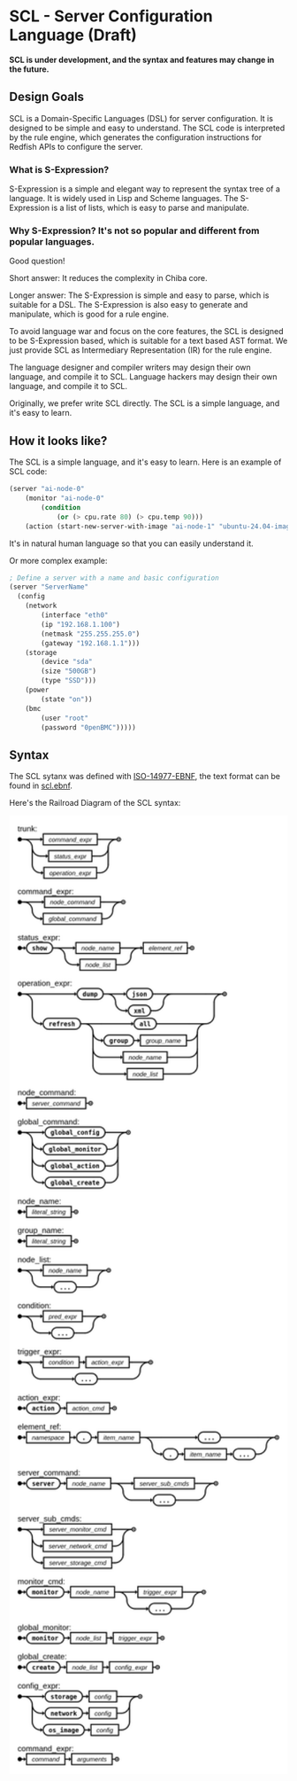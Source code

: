 # SCL - Server Configuration Language (Draft)

**SCL is under development, and the syntax and features may change in the future.**

## Design Goals

SCL is a Domain-Specific Languages (DSL) for server configuration. It is designed to be simple and easy to understand. The SCL code is interpreted by the rule engine, which generates the configuration instructions for Redfish APIs to configure the server.


### What is S-Expression?

S-Expression is a simple and elegant way to represent the syntax tree of a language. It is widely used in Lisp and Scheme languages. The S-Expression is a list of lists, which is easy to parse and manipulate.

### Why S-Expression? It's not so popular and different from popular languages.

Good question!

Short answer: It reduces the complexity in Chiba core.

Longer answer: The S-Expression is simple and easy to parse, which is suitable for a DSL. The S-Expression is also easy to generate and manipulate, which is good for a rule engine.

To avoid language war and focus on the core features, the SCL is designed to be S-Expression based, which is suitable for a text based AST format. We just provide SCL as Intermediary Representation (IR) for the rule engine.

The language designer and compiler writers may design their own language, and compile it to SCL. Language hackers may design their own language, and compile it to SCL.

Originally, we prefer write SCL directly. The SCL is a simple language, and it's easy to learn.

## How it looks like?

The SCL is a simple language, and it's easy to learn. Here is an example of SCL code:

```scheme
(server "ai-node-0"
    (monitor "ai-node-0"
        (condition
            (or (> cpu.rate 80) (> cpu.temp 90)))
    (action (start-new-server-with-image "ai-node-1" "ubuntu-24.04-image"))))
```

It's in natural human language so that you can easily understand it.

Or more complex example:

```scheme
; Define a server with a name and basic configuration
(server "ServerName"
  (config
    (network
        (interface "eth0"
        (ip "192.168.1.100")
        (netmask "255.255.255.0")
        (gateway "192.168.1.1")))
    (storage
        (device "sda"
        (size "500GB")
        (type "SSD")))
    (power
        (state "on"))
    (bmc
        (user "root"
        (password "0penBMC")))))
```

## Syntax

The SCL sytanx was defined with [ISO-14977-EBNF](https://www.cl.cam.ac.uk/~mgk25/iso-14977.pdf), the text format can be found in [scl.ebnf](scl.ebnf).

Here's the Railroad Diagram of the SCL syntax:

<center>
<img src="../pub/img/SCL_Grammar.png" style="background-color: white;" alt="SCL Syntax" width=800/>
</center>
